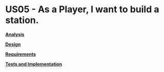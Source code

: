 # US05 - As a Player, I want to build a station.

**[Analysis](02.analysis/US05-analysis.md)**

**[Design](03.design/US05-design.md)**

**[Requirements](01.requirements-engineering/US05-requirements.md)**

**[Tests and Implementation](04.tests-and-implementation/US05-tests-and-implementation.md)**